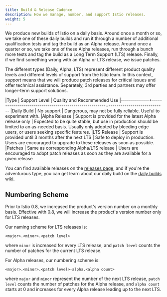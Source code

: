 ```yaml
---
title: Build & Release Cadence
description: How we manage, number, and support Istio releases.
weight: 5
---
```


We produce new builds of Istio on a daily basis. Around once a month or so, we take one of these daily
builds and run it through a number of additional qualification tests and tag the build as an Alpha release.
Around once a quarter or so, we take one of these Alpha releases, run through a bunch more tests
and tag the build as a Long Term Support (LTS) release. Finally, if we find something wrong with an Alpha
or LTS release, we issue patches.

The different types (Daily, Alpha, LTS) represent different product quality levels and different levels of support
from the Istio team. In this context, *support* means that we will produce patch releases for critical issues and
offer technical assistance. Separately, 3rd parties and partners may offer longer-term support solutions.

|Type          | Support Level                                         | Quality and Recommended Use
|--------------+-------------------------------------------------------+----------------------------
|Daily Build   | No support                                            | Dangerous, may not be fully reliable. Useful to experiment with.
|Alpha Release | Support is provided for the latest Alpha release only | Expected to be quite stable, but use in production should be limited to an as-needed basis. Usually only adopted by bleeding edge users, or users seeking specific features.
|LTS Release   | Support is provided until 3 months after the next LTS | Safe to deploy in production. Users are encouraged to upgrade to these releases as soon as possible.
|Patches       | Same as corresponding Alpha/LTS release               | Users are encouraged to adopt patch releases as soon as they are available for a given release

You can find available releases on the [releases page](https://github.com/istio/istio/releases),
and if you're the adventurous type, you can get learn about our daily build on the [daily builds wiki](https://github.com/istio/istio/wiki/Daily-builds).

## Numbering Scheme

Prior to Istio 0.8, we increased the product's version number on a monthly basis. Effective with 0.8,
we will increase the product's version number only for LTS releases.

Our naming scheme for LTS releases is:

```plain
<major>.<minor>.<patch level>
```

where `minor` is increased for every LTS release, and `patch level` counts the number of patches for the
current LTS release.

For Alpha releases, our numbering scheme is:

```plain
<major>.<minor>.<patch level>-alpha.<alpha count>
```

where `major` and `minor` represent the number of the next LTS release, `patch level` counts the number of
patches for the Alpha release, and `alpha count` starts at 0 and increases for every Alpha release leading up
to the next LTS.
